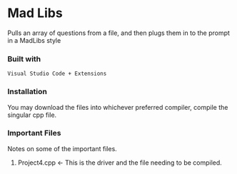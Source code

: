 # Mad Libs
Pulls an array of questions from a file, and then plugs them in to the prompt in a MadLibs style

### Built with

    Visual Studio Code + Extensions


### Installation 
You may download the files into whichever preferred compiler, compile the singular cpp file.



### Important Files
Notes on some of the important files.

1. Project4.cpp <- This is the driver and the file needing to be compiled.